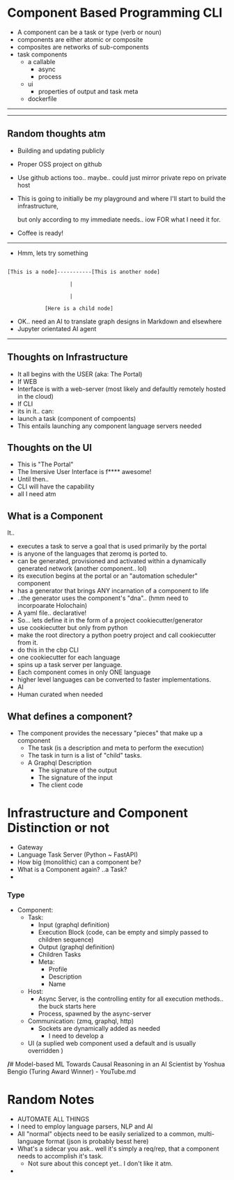 # Component Based Programming CLI

* A component can be a task or type (verb or noun)
* components are either atomic or composite
* composites are networks of sub-components
* task components
  * a callable
    * async
    * process
  * ui
    * properties of output and task meta
  * dockerfile

---

---

## Random thoughts atm

* Building and updating publicly
* Proper OSS project on github
* Use github actions too.. maybe.. could just mirror private repo on private host
* This is going to initially be my playground and where I'll start to build the infrastructure,

  but only according to my immediate needs.. iow FOR what I need it for.
* Coffee is ready!

---

* Hmm, lets try something

```

[This is a node]-----------[This is another node]

                    |

                    |

            [Here is a child node]

```

* OK.. need an AI to translate graph designs in Markdown and elsewhere
* Jupyter orientated AI agent

---

## Thoughts on Infrastructure

* It all begins with the USER (aka: The Portal)
* If WEB
* Interface is with a web-server (most likely and defaultly remotely hosted in the cloud)
* If CLI
* its in it.. can:
* launch a task (component of compoents)
* This entails launching any component language servers needed

## Thoughts on the UI

* This is "The Portal"
* The Imersive User Interface is f**** awesome!
* Until then..
* CLI will have the capability
* all I need atm

## What is a Component

It..

* executes a task to serve a goal that is used primarily by the portal
* is anyone of the languages that zeromq is ported to.
* can be generated, provisioned and activated within a dynamically generated network (another component.. lol)
* its execution begins at the portal or an "automation scheduler" component
* has a generator that brings ANY incarnation of a component to life
* ..the generator uses the component's "dna".. (hmm need to incorpoarate Holochain)
* A yaml file.. declarative!
* So... lets define it in the form of a project cookiecutter/generator
* use cookiecutter but only from python
* make the root directory a python poetry project and call cookiecutter from it.
* do this in the cbp CLI
* one cookiecutter for each language
* spins up a task server per language.
* Each component comes in only ONE language
* higher level languages can be converted to faster implementations.
* AI
* Human curated when needed

## What defines a component?

* The component provides the necessary "pieces" that make up a component
  * The task (is a description and meta to perform the execution)
  * The task in turn is a list of "child" tasks.
  * A Graphql Description
    * The signature of the output
    * The signature of the input
    * The client code

# Infrastructure and Component Distinction or not

* Gateway
* Language Task Server (Python ~ FastAPI)
* How big (monolithic) can a component be?
* What is a Component again? ..a Task?
* 

### Type

* Component:
  * Task:
    * Input (graphql definition)
    * Execution Block (code, can be empty and simply passed to children sequence)
    * Output (graphql definition)
    * Children Tasks
    * Meta:
      * Profile
      * Description
      * Name
  * Host:
    * Async Server, is the controlling entity for all execution methods.. the buck starts here
    * Process, spawned by the async-server
  * Communication: (zmq, graphql, http)
    * Sockets are dynamically added as needed
      * I need to develop a
  * UI (a suplied web component used a default and is usually overridden )

**/**# Model-based ML Towards Causal Reasoning in an AI Scientist by Yoshua Bengio (Turing Award Winner) - YouTube.md

# Random Notes

* AUTOMATE ALL THINGS
* I need to employ language parsers, NLP and AI
* All "normal" objects need to be easily serialized to a common, multi-language format (json is probably besst here)
* What's a sidecar you ask.. well it's simply a req/rep, that a component needs to accomplish it's task.
  * Not sure about this concept yet.. I don't like it atm.
*
